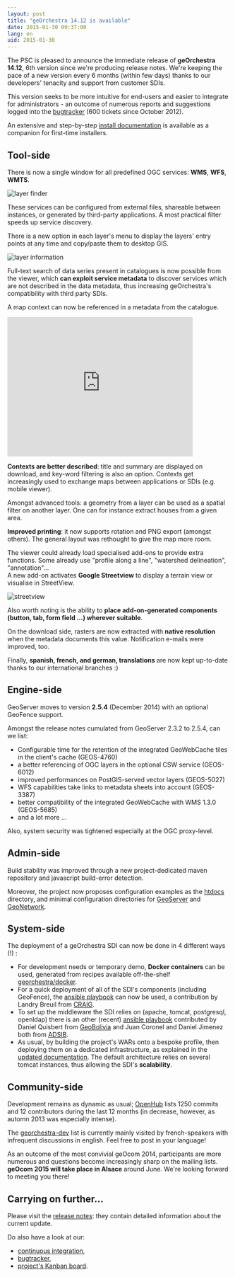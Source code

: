 ```yaml
---
layout: post
title: "geOrchestra 14.12 is available"
date: 2015-01-30 09:37:00
lang: en
uid: 2015-01-30
---
```


The PSC is pleased to announce the immediate release of **geOrchestra 14.12**, 6th version since we're producing release notes. We're keeping the pace of a new version every 6 months (within few days) thanks to our developers' tenacity and support from customer SDIs.

This version seeks to be more intuitive for end-users and easier to integrate for administrators - an outcome of numerous reports and suggestions logged into the [bugtracker](https://github.com/georchestra/georchestra/issues) (600 tickets since October 2012).

An extensive and step-by-step [install documentation](https://github.com/georchestra/georchestra/blob/master/README.md) is available as a companion for first-time installers.

<!--more-->


## Tool-side

There is now a single window for all predefined OGC services: **WMS**, **WFS**, **WMTS**.

<img src="/public/posts/2015-01-30/layerfinder.jpg" alt="layer finder" />

These services can be configured from external files, shareable between instances, or generated by third-party applications.
A most practical filter speeds up service discovery.

There is a new option in each layer's menu to display the layers' entry points at any time and copy/paste them to desktop GIS. 

<img src="/public/posts/2015-01-30/about.jpg" alt="layer information" />

Full-text search of data series present in catalogues is now possible from the viewer, which **can exploit service metadata** to discover services which are not described in the data metadata, thus increasing geOrchestra's compatibility with third party SDIs.

A map context can now be referenced in a metadata from the catalogue. 

<iframe width="420" height="315" src="https://www.youtube.com/embed/vX67NfFrj4o" frameborder="0" allowfullscreen></iframe>

**Contexts are better described**: title and summary are displayed on download, and key-word filtering is also an option.
Contexts get increasingly used to exchange maps between applications or SDIs (e.g. mobile viewer).

Amongst advanced tools: a geometry from a layer can be used as a spatial filter on another layer. 
One can for instance extract houses from a given area.

**Improved printing**: it now supports rotation and PNG export (amongst others). 
The general layout was rethought to give the map more room.

The viewer could already load specialised add-ons to provide extra functions.
Some already use "profile along a line", "watershed delineation", "annotation"...  
A new add-on activates **Google Streetview** to display a terrain view or visualise in StreetView.  

<img src="/public/posts/2015-01-30/streetview.jpg" alt="streetview" />

Also worth noting is the ability to **place add-on-generated components (button, tab, form field ...) wherever suitable**.

On the download side, rasters are now extracted with **native resolution** when the metadata documents this value.
Notification e-mails were improved, too.

Finally, **spanish, french, and german, translations** are now kept up-to-date thanks to our international branches :)


## Engine-side

GeoServer moves to version **2.5.4** (December 2014) with an optional GeoFence support.

Amongst the release notes cumulated from GeoServer 2.3.2 to 2.5.4, can we list:

 * Configurable time for the retention of the integrated GeoWebCache tiles in the client's cache (GEOS-4760)
 * a better referencing of OGC layers in the optional CSW service (GEOS-6012)
 * improved performances on PostGIS-served vector layers (GEOS-5027)
 * WFS capabilities take links to metadata sheets into account (GEOS-3387)
 * better compatibility of the integrated GeoWebCache with WMS 1.3.0 (GEOS-5685)
 * and a lot more ...

Also, system security was tightened especially at the OGC proxy-level.


## Admin-side

Build stability was improved through a new project-dedicated maven repository and javascript build-error detection.

Moreover, the project now proposes configuration examples as the [htdocs](https://github.com/georchestra/htdocs) directory, and minimal configuration directories for [GeoServer](https://github.com/georchestra/geoserver_minimal_datadir) and [GeoNetwork](https://github.com/georchestra/geonetwork_minimal_datadir).


## System-side

The deployment of a geOrchestra SDI can now be done in 4 different ways (!) :

 * For development needs or temporary demo, **Docker containers** can be used, generated from recipes available off-the-shelf [georchestra/docker](https://github.com/georchestra/docker).
 * For a quick deployment of all of the SDI's components (including GeoFence), the [ansible playbook](https://github.com/landryb/georchestra-ansible) can now be used, a contribution by Landry Breuil from [CRAIG](https://craig.fr/).
 * To set up the middleware the SDI relies on (apache, tomcat, postgresql, openldap) there is an other (recent) <a href="https://gitlab.geo.gob.bo/adsib/georchestra_ansible/tree/master" data-proofer-ignore>ansible playbook</a> contributed by Daniel Quisbert from [GeoBolivia](https://geo.gob.bo/) and Juan Coronel and Daniel Jimenez both from [ADSIB](https://www.adsib.gob.bo/).
 * As usual, by building the project's WARs onto a bespoke profile, then deploying them on a dedicated infrastructure, as explained in the [updated documentation](https://github.com/georchestra/georchestra/blob/master/README.md). The default architecture relies on several tomcat instances, thus allowing the SDI's **scalability**.


## Community-side

Development remains as dynamic as usual; [OpenHub](https://www.openhub.net/p/georchestra) lists 1250 commits and 12  contributors during the last 12 months (in decrease, however, as automn 2013 was especially intense). 

The [georchestra-dev](https://groups.google.com/forum/#!forum/georchestra-dev) list is currently mainly visited by french-speakers with infrequent discussions in english.
Feel free to post in your language!

As an outcome of the most convivial geOcom 2014, participants are more numerous and questions become increasingly sharp on the mailing lists. 
**geOcom 2015 will take place in Alsace** around June. We're looking forward to meeting you there!


## Carrying on further...

Please visit the [release notes](https://github.com/georchestra/georchestra/blob/master/RELEASE_NOTES.md#version-1412-stable-version): they contain detailed information about the current update. 

Do also have a look at our:

 * <a href="https://sdi.georchestra.org/ci/" data-proofer-ignore>continuous integration</a>,
 * [bugtracker](https://github.com/georchestra/georchestra/issues),
 * [project's Kanban board](https://huboard.com/georchestra/georchestra).
